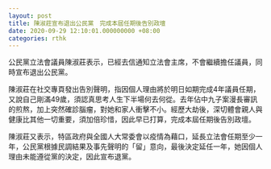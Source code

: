 ```yaml
---
layout: post
title: 陳淑莊宣布退出公民黨　完成本屆任期後告別政壇
date: 2020-09-29 12:10:01.000000000 +08:00
categories: rthk
---
```


公民黨立法會議員陳淑莊表示，已經去信通知立法會主席，不會繼續擔任議員，同時宣布退出公民黨。

陳淑莊在社交專頁發出告別聲明，指因個人理由將於明日如期完成4年議員任期，又說自己剛滿49歲，須認真思考人生下半場何去何從。去年佔中九子案漫長審訊的煎熬，加上突然確診腦瘤，對她和家人衝擊不小。經歷大劫後，深切體會親人與健康比其他一切重要，須加倍珍惜，因此早已打算，完成本屆任期後告別政壇。

陳淑莊又表示，特區政府與全國人大常委會以疫情為藉口，延長立法會任期至少一年，公民黨根據民調結果及事先聲明的「留」意向，最後決定延任一年，她因個人理由未能遵從黨的決定，因此宣布退黨。
